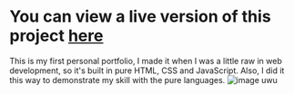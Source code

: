 # You can view a live version of this project [here](https://ginoscodingportfolio.netlify.app)
This is my first personal portfolio, I made it when I was a little raw in web development, so it's built in pure HTML, CSS and JavaScript. Also, I did it this way to
demonstrate my skill with the pure languages.
![image](https://user-images.githubusercontent.com/104650963/184709187-23978ac7-8d2d-4526-bdd0-2b79307c0f62.png)
uwu
